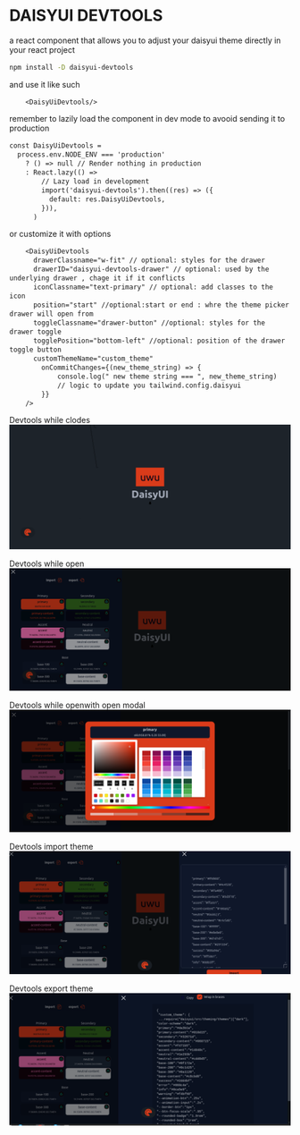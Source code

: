 # DAISYUI DEVTOOLS

a react component that allows you to adjust your daisyui theme directly in your react project

```sh
npm install -D daisyui-devtools
```
and use it like such
```tsx
    <DaisyUiDevtools/>
```
remember to lazily load the component in dev mode to avooid sending it to production

```tsx
const DaisyUiDevtools =
  process.env.NODE_ENV === 'production'
    ? () => null // Render nothing in production
    : React.lazy(() =>
        // Lazy load in development
        import('daisyui-devtools').then((res) => ({
          default: res.DaisyUiDevtools,
        })),
      )

```


or customize it with options

```tsx
    <DaisyUiDevtools
      drawerClassname="w-fit" // optional: styles for the drawer
      drawerID="daisyui-devtools-drawer" // optional: used by the underlying drawer , chage it if it conflicts
      iconClassname="text-primary" // optional: add classes to the icon
      position="start" //optional:start or end : whre the theme picker drawer will open from
      toggleClassname="drawer-button" //optional: styles for the drawer toggle
      togglePosition="bottom-left" //optional: position of the drawer toggle button
      customThemeName="custom_theme"
        onCommitChanges={(new_theme_string) => {
            console.log(" new theme string === ", new_theme_string)
            // logic to update you tailwind.config.daisyui
        }}
    />
```



Devtools while clodes
![drawer closed](https://raw.githubusercontent.com/tigawanna/daisyui-devtools/75ca0e60e8b864e7481fc1de82fbda8802b5ac4e/public/drawer-closed.png)

Devtools while open 
![drawer open](https://raw.githubusercontent.com/tigawanna/daisyui-devtools/main/public/drawer-open.png)

Devtools while openwith open modal
![drawer open](https://raw.githubusercontent.com/tigawanna/daisyui-devtools/main/public/modal-open.png)

Devtools import theme
![drawer open](https://raw.githubusercontent.com/tigawanna/daisyui-devtools/main/public/import-theme.png)

Devtools export theme
![drawer open](https://raw.githubusercontent.com/tigawanna/daisyui-devtools/main/public/export-theme.png)

